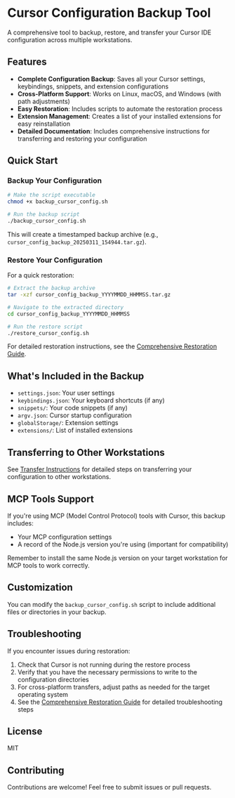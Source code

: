 # Cursor Configuration Backup Tool

A comprehensive tool to backup, restore, and transfer your Cursor IDE configuration across multiple workstations.

## Features

- **Complete Configuration Backup**: Saves all your Cursor settings, keybindings, snippets, and extension configurations
- **Cross-Platform Support**: Works on Linux, macOS, and Windows (with path adjustments)
- **Easy Restoration**: Includes scripts to automate the restoration process
- **Extension Management**: Creates a list of your installed extensions for easy reinstallation
- **Detailed Documentation**: Includes comprehensive instructions for transferring and restoring your configuration

## Quick Start

### Backup Your Configuration

```bash
# Make the script executable
chmod +x backup_cursor_config.sh

# Run the backup script
./backup_cursor_config.sh
```

This will create a timestamped backup archive (e.g., `cursor_config_backup_20250311_154944.tar.gz`).

### Restore Your Configuration

For a quick restoration:

```bash
# Extract the backup archive
tar -xzf cursor_config_backup_YYYYMMDD_HHMMSS.tar.gz

# Navigate to the extracted directory
cd cursor_config_backup_YYYYMMDD_HHMMSS

# Run the restore script
./restore_cursor_config.sh
```

For detailed restoration instructions, see the [Comprehensive Restoration Guide](RESTORE_GUIDE.md).

## What's Included in the Backup

- `settings.json`: Your user settings
- `keybindings.json`: Your keyboard shortcuts (if any)
- `snippets/`: Your code snippets (if any)
- `argv.json`: Cursor startup configuration
- `globalStorage/`: Extension settings
- `extensions/`: List of installed extensions

## Transferring to Other Workstations

See [Transfer Instructions](cursor_config_transfer_instructions.md) for detailed steps on transferring your configuration to other workstations.

## MCP Tools Support

If you're using MCP (Model Control Protocol) tools with Cursor, this backup includes:

- Your MCP configuration settings
- A record of the Node.js version you're using (important for compatibility)

Remember to install the same Node.js version on your target workstation for MCP tools to work correctly.

## Customization

You can modify the `backup_cursor_config.sh` script to include additional files or directories in your backup.

## Troubleshooting

If you encounter issues during restoration:

1. Check that Cursor is not running during the restore process
2. Verify that you have the necessary permissions to write to the configuration directories
3. For cross-platform transfers, adjust paths as needed for the target operating system
4. See the [Comprehensive Restoration Guide](RESTORE_GUIDE.md) for detailed troubleshooting steps

## License

MIT

## Contributing

Contributions are welcome! Feel free to submit issues or pull requests.